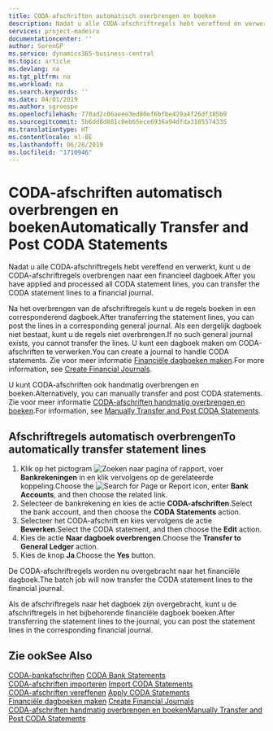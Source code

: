 ```yaml
---
title: CODA-afschriften automatisch overbrengen en boeken
description: Nadat u alle CODA-afschriftregels hebt vereffend en verwerkt, kunt u de CODA-afschriftregels overbrengen naar een financieel dagboek.
services: project-madeira
documentationcenter: ''
author: SorenGP
ms.service: dynamics365-business-central
ms.topic: article
ms.devlang: na
ms.tgt_pltfrm: na
ms.workload: na
ms.search.keywords: ''
ms.date: 04/01/2019
ms.author: sgroespe
ms.openlocfilehash: 770ad2c06aeee3ed80ef6bfbe429a4f26df385b9
ms.sourcegitcommit: 5b6dd8d881c0eb65ece6936a94dfda3185574335
ms.translationtype: HT
ms.contentlocale: nl-BE
ms.lasthandoff: 06/28/2019
ms.locfileid: "1710946"
---
```

# <a name="automatically-transfer-and-post-coda-statements"></a><span data-ttu-id="e1187-103">CODA-afschriften automatisch overbrengen en boeken</span><span class="sxs-lookup"><span data-stu-id="e1187-103">Automatically Transfer and Post CODA Statements</span></span>
<span data-ttu-id="e1187-104">Nadat u alle CODA-afschriftregels hebt vereffend en verwerkt, kunt u de CODA-afschriftregels overbrengen naar een financieel dagboek.</span><span class="sxs-lookup"><span data-stu-id="e1187-104">After you have applied and processed all CODA statement lines, you can transfer the CODA statement lines to a financial journal.</span></span>  

<span data-ttu-id="e1187-105">Na het overbrengen van de afschriftregels kunt u de regels boeken in een corresponderend dagboek.</span><span class="sxs-lookup"><span data-stu-id="e1187-105">After transferring the statement lines, you can post the lines in a corresponding general journal.</span></span> <span data-ttu-id="e1187-106">Als een dergelijk dagboek niet bestaat, kunt u de regels niet overbrengen.</span><span class="sxs-lookup"><span data-stu-id="e1187-106">If no such general journal exists, you cannot transfer the lines.</span></span> <span data-ttu-id="e1187-107">U kunt een dagboek maken om CODA-afschriften te verwerken.</span><span class="sxs-lookup"><span data-stu-id="e1187-107">You can create a journal to handle CODA statements.</span></span> <span data-ttu-id="e1187-108">Zie voor meer informatie [Financiële dagboeken maken](how-to-create-financial-journals.md).</span><span class="sxs-lookup"><span data-stu-id="e1187-108">For more information, see [Create Financial Journals](how-to-create-financial-journals.md).</span></span>  

<span data-ttu-id="e1187-109">U kunt CODA-afschriften ook handmatig overbrengen en boeken.</span><span class="sxs-lookup"><span data-stu-id="e1187-109">Alternatively, you can manually transfer and post CODA statements.</span></span> <span data-ttu-id="e1187-110">Zie voor meer informatie [CODA-afschriften handmatig overbrengen en boeken](how-to-manually-transfer-and-post-coda-statements.md).</span><span class="sxs-lookup"><span data-stu-id="e1187-110">For information, see [Manually Transfer and Post CODA Statements](how-to-manually-transfer-and-post-coda-statements.md).</span></span>  

## <a name="to-automatically-transfer-statement-lines"></a><span data-ttu-id="e1187-111">Afschriftregels automatisch overbrengen</span><span class="sxs-lookup"><span data-stu-id="e1187-111">To automatically transfer statement lines</span></span>  

1.  <span data-ttu-id="e1187-112">Klik op het pictogram ![Zoeken naar pagina of rapport](../../media/ui-search/search_small.png "pictogram Zoeken naar pagina of rapport"), voer **Bankrekeningen** in en klik vervolgens op de gerelateerde koppeling.</span><span class="sxs-lookup"><span data-stu-id="e1187-112">Choose the ![Search for Page or Report](../../media/ui-search/search_small.png "Search for Page or Report icon") icon, enter **Bank Accounts**, and then choose the related link.</span></span>  
2.  <span data-ttu-id="e1187-113">Selecteer de bankrekening en kies de actie **CODA-afschriften**.</span><span class="sxs-lookup"><span data-stu-id="e1187-113">Select the bank account, and then choose the **CODA Statements** action.</span></span>  
3.  <span data-ttu-id="e1187-114">Selecteer het CODA-afschrift en kies vervolgens de actie **Bewerken**.</span><span class="sxs-lookup"><span data-stu-id="e1187-114">Select the CODA statement, and then choose the **Edit** action.</span></span>  
4.  <span data-ttu-id="e1187-115">Kies de actie **Naar dagboek overbrengen**.</span><span class="sxs-lookup"><span data-stu-id="e1187-115">Choose the **Transfer to General Ledger** action.</span></span>  
5.  <span data-ttu-id="e1187-116">Kies de knop **Ja**.</span><span class="sxs-lookup"><span data-stu-id="e1187-116">Choose the **Yes** button.</span></span>  

<span data-ttu-id="e1187-117">De CODA-afschriftregels worden nu overgebracht naar het financiële dagboek.</span><span class="sxs-lookup"><span data-stu-id="e1187-117">The batch job will now transfer the CODA statement lines to the financial journal.</span></span>  

<span data-ttu-id="e1187-118">Als de afschriftregels naar het dagboek zijn overgebracht, kunt u de afschriftregels in het bijbehorende financiële dagboek boeken.</span><span class="sxs-lookup"><span data-stu-id="e1187-118">After transferring the statement lines to the journal, you can post the statement lines in the corresponding financial journal.</span></span>  

## <a name="see-also"></a><span data-ttu-id="e1187-119">Zie ook</span><span class="sxs-lookup"><span data-stu-id="e1187-119">See Also</span></span>  
 <span data-ttu-id="e1187-120">[CODA-bankafschriften](coda-bank-statements.md) </span><span class="sxs-lookup"><span data-stu-id="e1187-120">[CODA Bank Statements](coda-bank-statements.md) </span></span>  
 <span data-ttu-id="e1187-121">[CODA-afschriften importeren](how-to-import-coda-statements.md) </span><span class="sxs-lookup"><span data-stu-id="e1187-121">[Import CODA Statements](how-to-import-coda-statements.md) </span></span>  
 <span data-ttu-id="e1187-122">[CODA-afschriften vereffenen](how-to-apply-coda-statements.md) </span><span class="sxs-lookup"><span data-stu-id="e1187-122">[Apply CODA Statements](how-to-apply-coda-statements.md) </span></span>  
 <span data-ttu-id="e1187-123">[Financiële dagboeken maken](how-to-create-financial-journals.md) </span><span class="sxs-lookup"><span data-stu-id="e1187-123">[Create Financial Journals](how-to-create-financial-journals.md) </span></span>  
 [<span data-ttu-id="e1187-124">CODA-afschriften handmatig overbrengen en boeken</span><span class="sxs-lookup"><span data-stu-id="e1187-124">Manually Transfer and Post CODA Statements</span></span>](how-to-manually-transfer-and-post-coda-statements.md)
